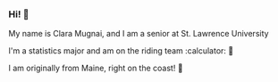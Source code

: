 ### Hi! :wave: 

My name is Clara Mugnai, and I am a senior at St. Lawrence University 

I'm a statistics major and am on the riding team :calculator: :horse: 

I am originally from Maine, right on the coast! :lobster:

